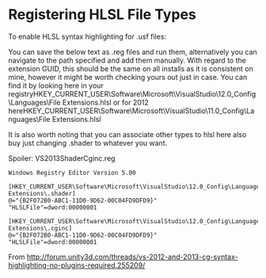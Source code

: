 # Registering HLSL File Types

To enable HLSL syntax highlighting for .usf files:

You can save the below text as .reg files and run them, alternatively you can navigate to the path specified and add them manually. With regard to the extension GUID, this should be the same on all installs as it is consistent on mine, however it might be worth checking yours out just in case. You can find it by looking here in your registryHKEY_CURRENT_USER\Software\Microsoft\VisualStudio\12.0_Config\Languages\File Extensions.hlsl or for 2012 hereHKEY_CURRENT_USER\Software\Microsoft\VisualStudio\11.0_Config\Languages\File Extensions.hlsl

It is also worth noting that you can associate other types to hlsl here also buy just changing .shader to whatever you want.

Spoiler: VS2013ShaderCginc.reg

````reg
Windows Registry Editor Version 5.00

[HKEY_CURRENT_USER\Software\Microsoft\VisualStudio\12.0_Config\Languages\File Extensions\.shader]
@="{B2F072B0-ABC1-11D0-9D62-00C04FD9DFD9}"
"HLSLFile"=dword:00000001

[HKEY_CURRENT_USER\Software\Microsoft\VisualStudio\12.0_Config\Languages\File Extensions\.cginc]
@="{B2F072B0-ABC1-11D0-9D62-00C04FD9DFD9}"
"HLSLFile"=dword:00000001
````

From <http://forum.unity3d.com/threads/vs-2012-and-2013-cg-syntax-highlighting-no-plugins-required.255209/>
